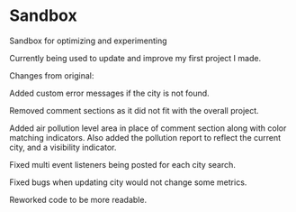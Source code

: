 # Sandbox
Sandbox for optimizing and experimenting

Currently being used to update and improve my first project I made.

Changes from original:

Added custom error messages if the city is not found.

Removed comment sections as it did not fit with the overall project.

Added air pollution level area in place of comment section along with color matching indicators. Also added the pollution report to reflect the current city, and a visibility indicator. 

Fixed multi event listeners being posted for each city search.

Fixed bugs when updating city would not change some metrics.

Reworked code to be more readable.
